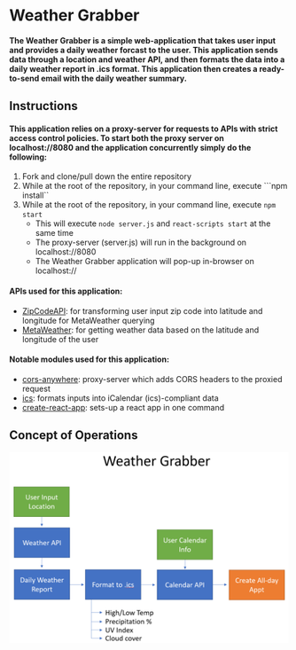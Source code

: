 # Weather Grabber

#### The Weather Grabber is a simple web-application that takes user input and provides a daily weather forcast to the user. This application sends data through a location and weather API, and then formats the data into a daily weather report in .ics format. This application then creates a ready-to-send email with the daily weather summary.

## Instructions

#### This application relies on a proxy-server for requests to APIs with strict access control policies. To start both the proxy server on localhost://8080 and the application concurrently simply do the following:
1. Fork and clone/pull down the entire repository
2. While at the root of the repository, in your command line, execute ```npm install``
3. While at the root of the repository, in your command line, execute ```npm start```
    - This will execute ```node server.js``` and ```react-scripts start``` at the same time
    - The proxy-server (server.js) will run in the background on localhost://8080
    - The Weather Grabber application will pop-up in-browser on localhost://<insert port here>

#### APIs used for this application:
- [ZipCodeAPI](https://www.zipcodeapi.com/): for transforming user input zip code into latitude and longitude for MetaWeather querying
- [MetaWeather](https://www.metaweather.com/): for getting weather data based on the latitude and longitude of the user

#### Notable modules used for this application:
- [cors-anywhere](https://github.com/Rob--W/cors-anywhere): proxy-server which adds CORS headers to the proxied request
- [ics](https://github.com/adamgibbons/ics): formats inputs into iCalendar (ics)-compliant data
- [create-react-app](https://github.com/facebook/create-react-app): sets-up a react app in one command

## Concept of Operations

![ConOps](./description/ConOps.png)